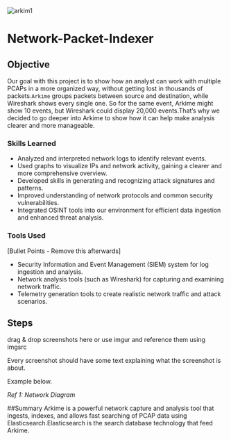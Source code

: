 ![arkim1](https://github.com/user-attachments/assets/a8c45c2f-aa7e-46d3-9457-0a1b8af7240e)
# Network-Packet-Indexer 

## Objective

Our goal with this project is to show how an analyst can work with multiple PCAPs in a more organized way, without getting lost in thousands of packets.`Arkime` groups packets between source and destination, while Wireshark shows every single one. So for the same event, Arkime might show 
10 events, but Wireshark could display 20,000 events.That’s why we decided to go deeper into Arkime to show how it can help make analysis clearer and more manageable.


### Skills Learned

- Analyzed and interpreted network logs to identify relevant events.
- Used graphs to visualize IPs and network activity, gaining a clearer and more comprehensive overview.
- Developed skills in generating and recognizing attack signatures and patterns.
- Improved understanding of network protocols and common security vulnerabilities. 
- Integrated OSINT tools into our environment for efficient data ingestion and enhanced threat analysis.

### Tools Used
[Bullet Points - Remove this afterwards]

- Security Information and Event Management (SIEM) system for log ingestion and analysis.
- Network analysis tools (such as Wireshark) for capturing and examining network traffic.
- Telemetry generation tools to create realistic network traffic and attack scenarios.

## Steps
drag & drop screenshots here or use imgur and reference them using imgsrc

Every screenshot should have some text explaining what the screenshot is about.

Example below.

*Ref 1: Network Diagram*

##Summary
Arkime is a powerful network capture and analysis tool that ingests, indexes, and allows fast searching of PCAP data using Elasticsearch.Elasticsearch is the search database technology that feed Arkime.
